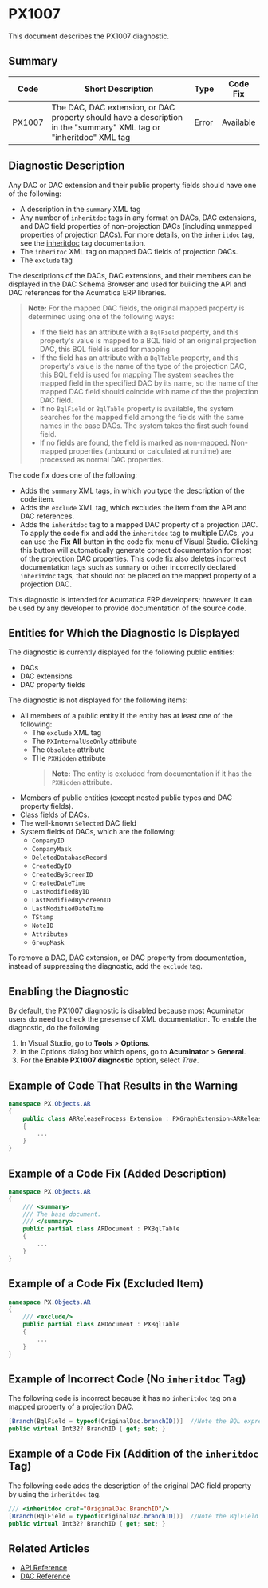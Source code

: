 # PX1007
This document describes the PX1007 diagnostic.

## Summary

| Code   | Short Description                                   | Type                             | Code Fix  | 
| ------ | ----------------------------------------------------| -------------------------------- | --------- | 
| PX1007 | The DAC, DAC extension, or DAC property should have a description in the "summary" XML tag or "inheritdoc" XML tag | Error | Available | 

## Diagnostic Description
Any DAC or DAC extension and their public property fields should have one of the following:
* A description in the `summary` XML tag
* Any number of `inheritdoc` tags in any format on DACs, DAC extensions, and DAC field properties of non-projection DACs (including unmapped properties of projection DACs).
  For more details, on the `inheritdoc` tag, see the [inheritdoc](https://learn.microsoft.com/en-us/dotnet/csharp/language-reference/xmldoc/recommended-tags#inheritdoc) tag documentation.
* The `inheritoc` XML tag on mapped DAC fields of projection DACs.
* The `exclude` tag 
 

The descriptions of the DACs, DAC extensions, and their members can be displayed in the DAC Schema Browser and used for building the API and DAC references for the Acumatica ERP libraries.

> **Note:**
> For the mapped DAC fields, the original mapped property is determined using one of the following ways:
> * If the field has an attribute with a `BqlField` property, and this property's value is mapped to a BQL field of an original projection DAC, this BQL field is used for mapping
> * If the field has an attribute with a `BqlTable` property, and this property's value is the name of the type of the projection DAC, this BQL field is used for mapping
>   The system seaches the mapped field in the specified DAC by its name, so the name of the mapped DAC field should coincide with name of the the projection DAC field.
> * If no `BqlField` or `BqlTable` property is available, the system searches for the mapped field among the fields with the same names in the base DACs. The system takes the first such found field.
> * If no fields are found, the field is marked as non-mapped. Non-mapped properties (unbound or calculated at runtime) are processed as normal DAC properties.

The code fix does one of the following:
 - Adds the `summary` XML tags, in which you type the description of the code item.
 - Adds the `exclude` XML tag, which excludes the item from the API and DAC references.
 - Adds the `inheritdoc` tag to a mapped DAC property of a projection DAC.
   To apply the code fix and add the `inheritdoc` tag to multiple DACs, you can use the **Fix All** button in the code fix menu of Visual Studio. Clicking this button will automatically generate correct documentation for most of the projection DAC properties.
   This code fix also deletes incorrect documentation tags such as `summary` or other incorrectly declared `inheritdoc` tags, that should not be placed on the mapped property of a projection DAC.

This diagnostic is intended for Acumatica ERP developers; however, it can be used by any developer to provide documentation of the source code.

## Entities for Which the Diagnostic Is Displayed
The diagnostic is currently displayed for the following public entities:
 - DACs
 - DAC extensions
 - DAC property fields

The diagnostic is not displayed for the following items: 
 - All members of a public entity if the entity has at least one of the following:
   - The `exclude` XML tag
   - The `PXInternalUseOnly` attribute
   - The `Obsolete` attribute
   - THe `PXHidden` attribute 
     > **Note:** The entity is excluded from documentation if it has the `PXHidden` attribute.
 - Members of public entities (except nested public types and DAC property fields).
 - Class fields of DACs. 
 - The well-known `Selected` DAC field
 - System fields of DACs, which are the following: 
   - `CompanyID`
   - `CompanyMask`
   - `DeletedDatabaseRecord`
   - `CreatedByID`
   - `CreatedByScreenID`
   - `CreatedDateTime`
   - `LastModifiedByID`
   - `LastModifiedByScreenID`
   - `LastModifiedDateTime`
   - `TStamp`
   - `NoteID`
   - `Attributes`
   - `GroupMask`

To remove a DAC, DAC extension, or DAC property from documentation, instead of suppressing the diagnostic, add the `exclude` tag.

## Enabling the Diagnostic

By default, the PX1007 diagnostic is disabled because most Acuminator users do need to check the presense of XML documentation.
To enable the diagnostic, do the following:
1. In Visual Studio, go to **Tools** > **Options**.
2. In the Options dialog box which opens, go to **Acuminator** > **General**.
3. For the **Enable PX1007 diagnostic** option, select _True_.

## Example of Code That Results in the Warning

```C#
namespace PX.Objects.AR
{
    public class ARReleaseProcess_Extension : PXGraphExtension<ARReleaseProcess> // The PX1007 warning is displayed for this line.
    {
        ...
    }
}
```

## Example of a Code Fix (Added Description)

```C#
namespace PX.Objects.AR
{
    /// <summary>
    /// The base document.
    /// </summary>
    public partial class ARDocument : PXBqlTable
    {
        ...
    }
}
```

## Example of a Code Fix (Excluded Item)

```C#
namespace PX.Objects.AR
{
    /// <exclude/>
    public partial class ARDocument : PXBqlTable
    {
        ...
    }
}
```

## Example of Incorrect Code (No `inheritdoc` Tag)
The following code is incorrect because it has no `inheritdoc` tag on a mapped property of a projection DAC.
```C#
[Branch(BqlField = typeof(OriginalDac.branchID))]  //Note the BQL expression for property initialization
public virtual Int32? BranchID { get; set; }
```


## Example of a Code Fix (Addition of the `inheritdoc` Tag)
The following code adds the description of the original DAC field property by using the `inheritdoc` tag.
```C# 
/// <inheritdoc cref="OriginalDac.BranchID"/>  
[Branch(BqlField = typeof(OriginalDac.branchID))]  //Note the BqlField property initialization expression
public virtual Int32? BranchID { get; set; }
```

## Related Articles

 - [API Reference](https://help.acumatica.com/Help?ScreenId=ShowWiki&pageid=41f852ad-6736-e6fa-d080-006a9776ed78)
 - [DAC Reference](https://help.acumatica.com/Help?ScreenId=ShowWiki&pageid=177d968e-53c0-3d58-e93c-b8a55936635a)
